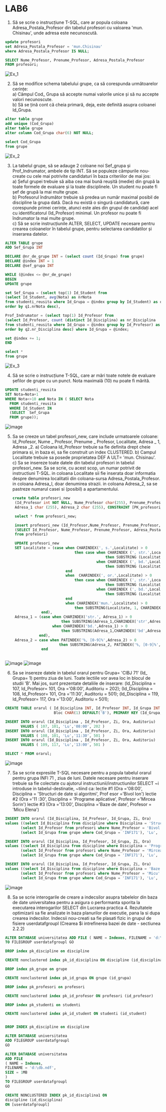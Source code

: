 # LAB6

1. Să se scrie o instrucțiune T-SQL, care ar popula coloana Adresa_Postala_Profesor din tabelul profesori cu valoarea 'mun. Chisinau', unde adresa este necunoscută.

```sql
update profesori 
set Adresa_Postala_Profesor = 'mun.Chisinau'
where Adresa_Postala_Profesor IS NULL;

SELECT Nume_Profesor, Prenume_Profesor, Adresa_Postala_Profesor
FROM profesori;
```
![Ex_1](https://user-images.githubusercontent.com/34598688/49708970-c3517b80-fc3a-11e8-8673-fcb7682299fe.png)

2. Să se modifice schema tabelului grupe, ca să corespunda următoarelor cerințe:  
a) Câmpul Cod_ Grupa să accepte numai valorile unice și să nu accepte valori necunoscute.  
b) Să se țină cont că cheia primară, deja, este definită asupra coloanei Id_Grupa.  

```sql
alter table grupe 
add unique (Cod_Grupa)
alter table grupe 
alter column Cod_Grupa char(6) NOT NULL;

select Cod_Grupa
from grupe
```
![Ex_2](https://user-images.githubusercontent.com/34598688/49709012-f267ed00-fc3a-11e8-8141-ea291a99f4a2.png)

3. La tabelul grupe, să se adauge 2 coloane noi Sef_grupa și Prof_Indrumator, ambele de tip INT. Să se populeze câmpurile nou-create cu cele mai potrivite candidaturi în baza criteriilor de mai jos:  
a) Șeful grupei trebuie să aiba cea mai bună reușită (medie) din grupă la toate formele de evaluare și la toate disciplinele. Un student nu poate fi șef de grupă la mai multe grupe.  
b) Profesorul îndrumător trebuie să predea un număr maximal posibil de discipline la grupa dată. Dacă nu există o singură candidatură, care corespunde primei cerințe, atunci este ales din grupul de candidați acel cu identificatorul (Id_Profesor) minimal. Un profesor nu
poate fi îndrumator la mai multe grupe.  
c) Să se scrie instrucțiunile ALTER, SELECT, UPDATE necesare pentru crearea coloanelor în tabelul grupe, pentru selectarea candidatilor și inserarea datelor.  

```sql
ALTER TABLE grupe
ADD Sef_Grupa INT

DECLARE @nr_de_grupe INT = (select count (Id_Grupa) from grupe)
DECLARE @index INT = 1
DECLARE @sef_grupa INT

WHILE (@index <= @nr_de_grupe)
BEGIN 
UPDATE grupe

set Sef_Grupa = (select top(1) Id_Student from
(select Id_Student, avg(Nota) as nrNota        
from studenti_reusita where Id_Grupa = @index group by Id_Student) as q1
order by q1.nrNota desc),

Prof_Indrumator = (select top(1) Id_Profesor from
(select Id_Profesor, count (distinct Id_Disciplina) as nr_Disciplina
from studenti_reusita where Id_Grupa = @index group by Id_Profesor) as q2
order by q2.nr_Disciplina desc) where Id_Grupa = @index;

set @index += 1;
END

select *
from grupe
```

![Ex_3](https://user-images.githubusercontent.com/34598688/49717237-09b8d180-fc5f-11e8-8ade-67bd7f8956c5.png)

4. Să se scrie o instrucțiune T-SQL, care ar mări toate notele de evaluare șefilor de grupe cu un punct. Nota maximală (10) nu poate fi mărită. 

```sql
UPDATE studenti_reusita 
SET Nota=Nota+1
WHERE Nota<>10 and Nota IN ( SELECT Nota
  FROM studenti_reusita
  WHERE Id_Student IN
  (SELECT  Sef_Grupa
  FROM grupe));
```
![image](https://user-images.githubusercontent.com/34598688/50067091-db3f7700-01c7-11e9-95fc-c59d4d62d397.png)

5. Sa se creeze un tabel profesori_new, care include urmatoarele coloane:
   Id_Profesor, Nume _ Profesor, Prenume _ Profesor, Localitate, Adresa _ 1, Adresa _2.
   a) Coloana Id_Profesor trebuie sa fie definita drept cheie primara si, in baza ei, sa fie construit un index CLUSTERED. 
   b) Campul Localitate trebuie sa posede proprietatea DEF A ULT= 'mun. Chisinau'.
   c) Sa se insereze toate datele din tabelul profesori in tabelul profesori_new. Sa se scrie, cu acest scop, un numar potrivit de instructiuni T-SQL.
   in coloana Localitate sii fie inserata doar informatia despre denumirea localitatii din coloana-sursa Adresa_Postala_Profesor. in coloana Adresa_l,
   doar denumirea strazii. in coloana Adresa_2, sa se pastreze numarul casei si (posibil) a apartamentului.
   
   ```sql
   create table profesori_new
	(Id_Profesor int NOT NULL, Nume_Profesor char(255), Prenume_Profesor char(255), Localitate char (255) DEFAULT ('mun. Chisinau'),
	Adresa_1 char (255), Adresa_2 char (255), CONSTRAINT [PK_profesori_new] PRIMARY KEY CLUSTERED (Id_Profesor)) ON [PRIMARY]

  	select * from profesori_new;

  	insert profesori_new (Id_Profesor,Nume_Profesor, Prenume_Profesor, Localitate,Adresa_1, Adresa_2)
	(SELECT Id_Profesor, Nume_Profesor, Prenume_Profesor, Adresa_Postala_Profesor, Adresa_Postala_Profesor, Adresa_Postala_Profesor
	from profesori)

  	UPDATE profesori_new
	SET Localitate = (case when CHARINDEX(', s.',Localitate) > 0
				               then case when CHARINDEX (', str.',Localitate) > 0 
				                             then SUBSTRING (Localitate, 1, CHARINDEX (', str.',Localitate) -1)
					                     when CHARINDEX (', bd.',Localitate) > 0 
							                 then SUBSTRING (Localitate, 1, CHARINDEX (', bd.',Localitate) 			-1)
				           end
				           when  CHARINDEX(', or.',Localitate) > 0
				               then case when CHARINDEX (', str.',Localitate) > 0 
							                 then SUBSTRING (Localitate,1, CHARINDEX ('str.',Localitate) -3)
					                     when CHARINDEX (', bd.',Localitate) > 0 
										     then SUBSTRING (Localitate,1, CHARINDEX ('bd.',Localitate) -3)
					       end
				           when CHARINDEX('mun.',Localitate) > 0 
						       then SUBSTRING(Localitate, 1, CHARINDEX('nau',Localitate)+2)
				end),
	Adresa_1 = (case when CHARINDEX('str.', Adresa_1) > 0
					     then SUBSTRING(Adresa_1,CHARINDEX('str',Adresa_1), PATINDEX('%, [0-9]%',Adresa_1)- CHARINDEX('str.',Adresa_1))
			         when CHARINDEX('bd.',Adresa_1) > 0 
					     then SUBSTRING(Adresa_1,CHARINDEX('bd',Adresa_1), PATINDEX('%, [0-9]%',Adresa_1) -  CHARINDEX('bd.',Adresa_1))
			   end),
	Adresa_2 = case when PATINDEX('%, [0-9]%',Adresa_2) > 0
					    then SUBSTRING(Adresa_2, PATINDEX('%, [0-9]%',Adresa_2) +1,len(Adresa_2) - PATINDEX('%, [0-9]%',Adresa_2) +1)
				end
				
	```

![image](https://user-images.githubusercontent.com/34598688/50067185-77697e00-01c8-11e9-9e41-a1d75f32e6ac.png)
![image](https://user-images.githubusercontent.com/34598688/50067224-aed82a80-01c8-11e9-8f3e-282cb56ff1e1.png)

6. Sa se insereze datele in tabelul orarul pentru Grupa= 'CIBJ 71' (Id_ Grupa= 1) pentru ziua de luni. Toate lectiile vor avea loc in blocul de studii 'B'. Mai jos, sunt prezentate detaliile de inserare: (ld_Disciplina = 107, Id_Profesor= 101, Ora ='08:00', Auditoriu = 202); (Id_Disciplina = 108, Id_Profesor= 101, Ora ='11:30', Auditoriu = 501); (ld_Disciplina = 119, Id_Profesor= 117, Ora ='13:00', Auditoriu = 501);

```sql
CREATE TABLE orarul ( Id_Disciplina INT, Id_Profesor INT, Id_Grupa INT DEFAULT(1), Zi CHAR(255), Ora TIME, Auditoriu INT,
					  Bloc CHAR(1) DEFAULT('B'), PRIMARY KEY (Id_Grupa, Zi, Ora))

INSERT INTO orarul (Id_Disciplina , Id_Profesor, Zi, Ora, Auditoriu)
       VALUES ( 107, 101, 'Lu','08:00', 202 )
INSERT INTO orarul (Id_Disciplina , Id_Profesor, Zi, Ora, Auditoriu)
       VALUES ( 108, 101, 'Lu','11:30', 501 )
INSERT INTO orarul (Id_Disciplina , Id_Profesor, Zi, Ora, Auditoriu)
       VALUES ( 109, 117, 'Lu','13:00', 501 )

SELECT * FROM orarul;
```

![image](https://user-images.githubusercontent.com/34598688/50067312-1aba9300-01c9-11e9-9c50-82c45ca251b5.png)

7. Sa se scrie expresiile T-SQL necesare pentru a popula tabelul orarul pentru grupa INFl 71 , ziua de luni.
Datele necesare pentru inserare trebuie sa fie colectate cu ajutorul instructiunii/instructiunilor 
SELECT ~i introduse in tabelul-destinatie, ~tiind ca: lectie #1 (Ora ='08:00', Disciplina = 'Structuri de date si algoritmi', Prof esor ='Bivol Ion')
 lectie #2 (Ora ='11 :30', Disciplina = 'Programe aplicative', Profesor ='Mircea Sorin') lectie #3 (Ora ='13:00', Disciplina ='Baze de date', Profesor = 'Micu Elena')
 ```sql
 INSERT INTO orarul (Id_Disciplina, Id_Profesor, Id_Grupa, Zi, Ora)
values ((select Id_Disciplina from discipline where Disciplina = 'Structuri de date si algoritmi'),
		(select Id_Profesor from profesori where Nume_Profesor = 'Bivol' and Prenume_Profesor = 'Ion'),
		(select Id_Grupa from grupe where Cod_Grupa = 'INF171'), 'Lu', '08:00')

INSERT INTO orarul (Id_Disciplina, Id_Profesor, Id_Grupa, Zi, Ora)
values ((select Id_Disciplina from discipline where Disciplina = 'Programe aplicative'),
		(select Id_Profesor from profesori where Nume_Profesor = 'Mircea' and Prenume_Profesor = 'Sorin'),
		(select Id_Grupa from grupe where Cod_Grupa = 'INF171'), 'Lu', '11:30')

INSERT INTO orarul (Id_Disciplina, Id_Profesor, Id_Grupa, Zi, Ora)
values ((select Id_Disciplina from discipline where Disciplina = 'Baze de date'),
		(select Id_Profesor from profesori where Nume_Profesor = 'Micu' and Prenume_Profesor = 'Elena'),
		(select Id_Grupa from grupe where Cod_Grupa = 'INF171'), 'Lu', '13:00')
 ```
 ![image](https://user-images.githubusercontent.com/34598688/50067466-c2d05c00-01c9-11e9-9415-39522ff557f3.png)
 
 8. Sa se scrie interogarile de creare a indecsilor asupra tabelelor din baza de date universitatea pentru a asigura o performanta sporita la executarea interogarilor 
SELECT din Lucrarea practica 4. Rezultatele optimizarii sa fie analizate in baza planurilor de executie, pana la si dupa crearea indecsilor. 
Indecsii nou-creati sa fie plasati fizic in grupul de fisiere userdatafgroupl (Crearea $i intrefinerea bazei de date - sectiunea 2.2.2)

 ``` sql
ALTER DATABASE universitatea ADD FILE ( NAME = Indexes, FILENAME = 'd:\indexes_universitatea.ndf', SIZE = 1MB)
TO FILEGROUP userdatafgroupl GO

DROP index pk_discipline on discipline

CREATE nonclustered index pk_id_disciplina ON discipline (id_disciplina)

DROP index pk_grupe on grupe

CREATE nonclustered index pk_id_grupa ON grupe (id_grupa)

DROP index pk_profesori on profesori

CREATE nonclustered index pk_id_profesor ON profesori (id_profesor)

DROP index pk_studenti on studenti

CREATE nonclustered index pk_id_student ON studenti (id_student)


DROP INDEX pk_discipline on discipline

ALTER DATABASE universitatea
ADD FILEGROUP userdatafgroupl
GO

ALTER DATABASE universitatea
ADD FILE
( NAME = Indexes,
FILENAME = 'd:\db.ndf',
SIZE = 1MB
)
TO FILEGROUP userdatafgroupl
GO

CREATE NONCLUSTERED INDEX pk_id_disciplina1 ON
discipline (id_disciplina)
ON [userdatafgroupl]

```
